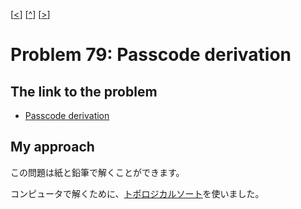 \[[<](./p0078.md)] \[[^](../README_ja.md)] \[[>](./p0080.md)]

# Problem 79: Passcode derivation

## The link to the problem

- [Passcode derivation](https://projecteuler.net/problem=79)

## My approach

この問題は紙と鉛筆で解くことができます。

コンピュータで解くために、[トポロジカルソート](https://en.wikipedia.org/wiki/Topological_sorting)を使いました。
